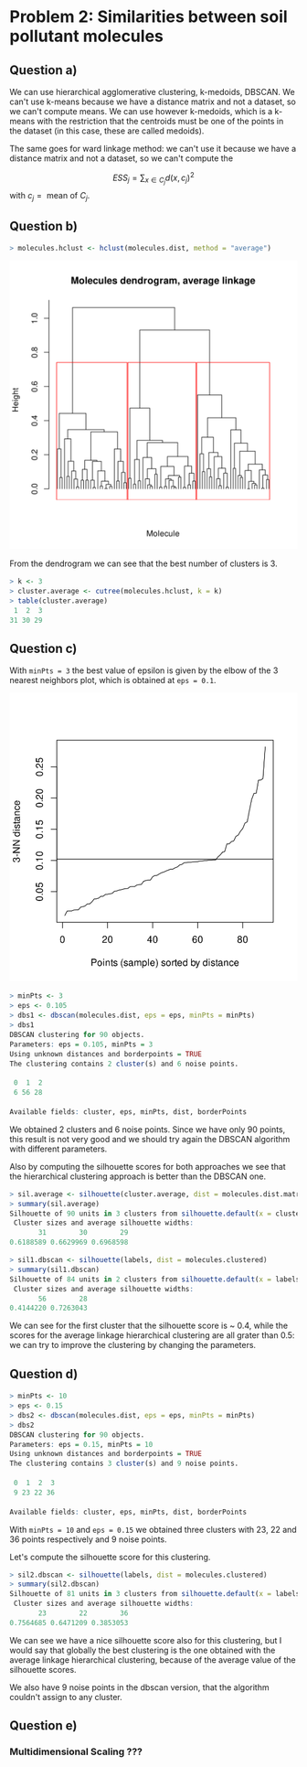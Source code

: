 # Problem 2: Similarities between soil pollutant molecules
## Question a)

We can use hierarchical agglomerative clustering, k-medoids, DBSCAN.
We can't use k-means because we have a distance matrix and not a dataset,
so we can't compute means. We can use however k-medoids, which is a
k-means with the restriction that the centroids must be one of the points
in the dataset (in this case, these are called medoids).

The same goes for ward linkage method: we can't use it because we have a
distance matrix and not a dataset, so we can't compute the

$$ESS_j = \sum_{x \in C_j}{d(x, c_j)}^2$$
with $c_j = \text{ mean of } C_j$.

## Question b)
```R
> molecules.hclust <- hclust(molecules.dist, method = "average")
```

![](molecules_dendrogram.svg)

From the dendrogram we can see that the best number of clusters is 3.

```R
> k <- 3
> cluster.average <- cutree(molecules.hclust, k = k)
> table(cluster.average)
 1  2  3 
31 30 29
```

## Question c)
With ```minPts = 3``` the best value of epsilon is given by the elbow of the 3 nearest neighbors plot, which is obtained at ```eps = 0.1```.


![](molecules_eps.svg)
```R
> minPts <- 3
> eps <- 0.105
> dbs1 <- dbscan(molecules.dist, eps = eps, minPts = minPts)
> dbs1
DBSCAN clustering for 90 objects.
Parameters: eps = 0.105, minPts = 3
Using unknown distances and borderpoints = TRUE
The clustering contains 2 cluster(s) and 6 noise points.

 0  1  2 
 6 56 28 

Available fields: cluster, eps, minPts, dist, borderPoints
```

We obtained 2 clusters and 6 noise points. Since we have only 90 points, this result is not very good and we should try again the DBSCAN algorithm with different parameters.

Also by computing the silhouette scores for both approaches we see that the hierarchical clustering approach is better than the DBSCAN one.

```R
> sil.average <- silhouette(cluster.average, dist = molecules.dist.matrix)
> summary(sil.average)
Silhouette of 90 units in 3 clusters from silhouette.default(x = cluster.average, dist = molecules.dist.matrix) :
 Cluster sizes and average silhouette widths:
       31        30        29 
0.6188589 0.6629969 0.6968598
```
```R
> sil1.dbscan <- silhouette(labels, dist = molecules.clustered)
> summary(sil1.dbscan)
Silhouette of 84 units in 2 clusters from silhouette.default(x = labels, dist = molecules.clustered) :
 Cluster sizes and average silhouette widths:
       56        28 
0.4144220 0.7263043
```

We can see for the first cluster that the silhouette score is ~ 0.4, while the scores for the average linkage hierarchical clustering are all grater than 0.5: we can try to improve the clustering by changing the parameters.

## Question d)
```R
> minPts <- 10
> eps <- 0.15
> dbs2 <- dbscan(molecules.dist, eps = eps, minPts = minPts)
> dbs2
DBSCAN clustering for 90 objects.
Parameters: eps = 0.15, minPts = 10
Using unknown distances and borderpoints = TRUE
The clustering contains 3 cluster(s) and 9 noise points.

 0  1  2  3 
 9 23 22 36 

Available fields: cluster, eps, minPts, dist, borderPoints
```

With ```minPts = 10``` and ```eps = 0.15``` we obtained three clusters with 23, 22 and 36 points respectively and 9 noise points.

Let's compute the silhouette score for this clustering.

```R
> sil2.dbscan <- silhouette(labels, dist = molecules.clustered)
> summary(sil2.dbscan)
Silhouette of 81 units in 3 clusters from silhouette.default(x = labels, dist = molecules.clustered) :
 Cluster sizes and average silhouette widths:
       23        22        36 
0.7564685 0.6471209 0.3853053 
```

We can see we have a nice silhouette score also for this clustering, but I would say that globally the best clustering is the one obtained with the average linkage hierarchical clustering, because of the average value of the silhouette scores.

We also have 9 noise points in the dbscan version, that the algorithm couldn't assign to any cluster.

## Question e)
### Multidimensional Scaling ???